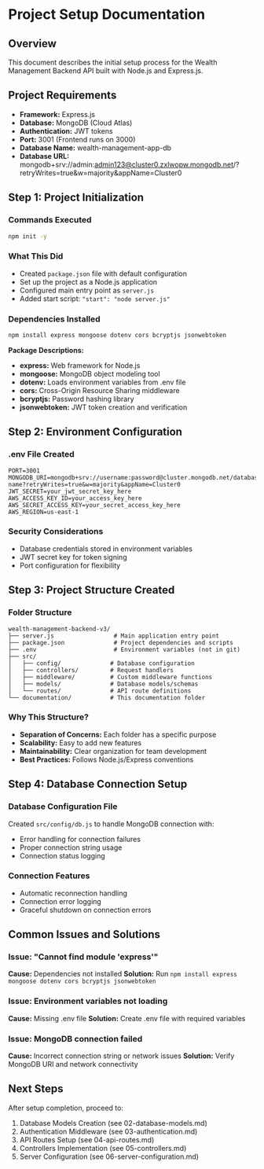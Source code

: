 # Project Setup Documentation

## Overview
This document describes the initial setup process for the Wealth Management Backend API built with Node.js and Express.js.

## Project Requirements
- **Framework:** Express.js
- **Database:** MongoDB (Cloud Atlas)
- **Authentication:** JWT tokens
- **Port:** 3001 (Frontend runs on 3000)
- **Database Name:** wealth-management-app-db
- **Database URL:** mongodb+srv://admin:admin123@cluster0.zxlwopw.mongodb.net/?retryWrites=true&w=majority&appName=Cluster0

## Step 1: Project Initialization

### Commands Executed
```bash
npm init -y
```

### What This Did
- Created `package.json` file with default configuration
- Set up the project as a Node.js application
- Configured main entry point as `server.js`
- Added start script: `"start": "node server.js"`

### Dependencies Installed
```bash
npm install express mongoose dotenv cors bcryptjs jsonwebtoken
```

**Package Descriptions:**
- **express:** Web framework for Node.js
- **mongoose:** MongoDB object modeling tool
- **dotenv:** Loads environment variables from .env file
- **cors:** Cross-Origin Resource Sharing middleware
- **bcryptjs:** Password hashing library
- **jsonwebtoken:** JWT token creation and verification

## Step 2: Environment Configuration

### .env File Created
```env
PORT=3001
MONGODB_URI=mongodb+srv://username:password@cluster.mongodb.net/database-name?retryWrites=true&w=majority&appName=Cluster0
JWT_SECRET=your_jwt_secret_key_here
AWS_ACCESS_KEY_ID=your_access_key_here
AWS_SECRET_ACCESS_KEY=your_secret_access_key_here
AWS_REGION=us-east-1
```

### Security Considerations
- Database credentials stored in environment variables
- JWT secret key for token signing
- Port configuration for flexibility

## Step 3: Project Structure Created

### Folder Structure
```
wealth-management-backend-v3/
├── server.js                 # Main application entry point
├── package.json              # Project dependencies and scripts
├── .env                      # Environment variables (not in git)
├── src/
│   ├── config/              # Database configuration
│   ├── controllers/         # Request handlers
│   ├── middleware/          # Custom middleware functions
│   ├── models/              # Database models/schemas
│   └── routes/              # API route definitions
└── documentation/           # This documentation folder
```

### Why This Structure?
- **Separation of Concerns:** Each folder has a specific purpose
- **Scalability:** Easy to add new features
- **Maintainability:** Clear organization for team development
- **Best Practices:** Follows Node.js/Express conventions

## Step 4: Database Connection Setup

### Database Configuration File
Created `src/config/db.js` to handle MongoDB connection with:
- Error handling for connection failures
- Proper connection string usage
- Connection status logging

### Connection Features
- Automatic reconnection handling
- Connection error logging
- Graceful shutdown on connection errors

## Common Issues and Solutions

### Issue: "Cannot find module 'express'"
**Cause:** Dependencies not installed
**Solution:** Run `npm install express mongoose dotenv cors bcryptjs jsonwebtoken`

### Issue: Environment variables not loading
**Cause:** Missing .env file
**Solution:** Create .env file with required variables

### Issue: MongoDB connection failed
**Cause:** Incorrect connection string or network issues
**Solution:** Verify MongoDB URI and network connectivity

## Next Steps
After setup completion, proceed to:
1. Database Models Creation (see 02-database-models.md)
2. Authentication Middleware (see 03-authentication.md)
3. API Routes Setup (see 04-api-routes.md)
4. Controllers Implementation (see 05-controllers.md)
5. Server Configuration (see 06-server-configuration.md)
